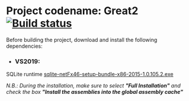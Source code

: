 # Project codename: Great2 [![Build status](https://ci.appveyor.com/api/projects/status/5nctvo1b8u8lbdav?svg=true)](https://ci.appveyor.com/project/bacca87/great2)

Before building the project, download and install the following dependencies:

- ### VS2019:
SQLite runtime [sqlite-netFx46-setup-bundle-x86-2015-1.0.105.2.exe](http://system.data.sqlite.org/downloads/1.0.105.2/sqlite-netFx46-setup-bundle-x86-2015-1.0.105.2.exe)

_N.B.: During the installation, make sure to select  **"Full Installation"** and check the box **"Install the assemblies into the global assembly cache"**_
